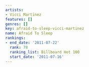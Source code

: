 ```yaml
---
artists:
- Vicci Martinez
features: []
genres: []
key: afraid-to-sleep-vicci-martinez
name: Afraid To Sleep
rankings:
- end_date: '2011-07-22'
  rank: 78
  ranking_list: Billboard Hot 100
  start_date: '2011-07-16'
---
```



